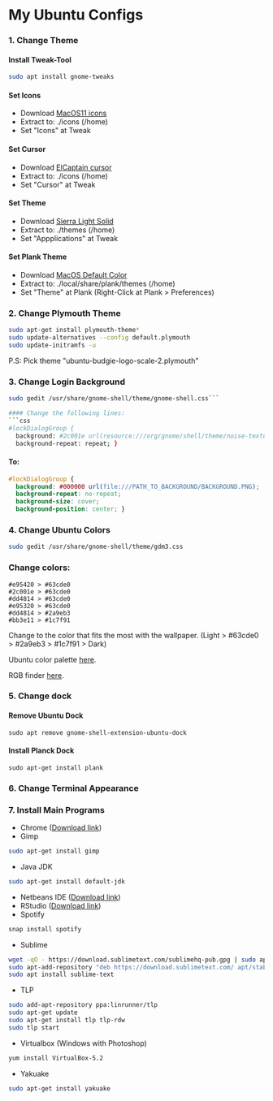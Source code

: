 # My Ubuntu Configs

### 1. Change Theme
#### Install Tweak-Tool
```bash
sudo apt install gnome-tweaks
```
#### Set Icons
- Download [MacOS11 icons](https://www.gnome-look.org/p/1102582/) 
- Extract to: ./icons (/home)
- Set "Icons" at Tweak 

#### Set Cursor
- Download [ElCaptain cursor](/OSX-ElCap.zip)
- Extract to: ./icons (/home)
- Set "Cursor" at Tweak

#### Set Theme
- Download [Sierra Light Solid](/Sierra-light-solid.zip)
- Extract to: ./themes (/home)
- Set "Appplications" at Tweak

#### Set Plank Theme
- Download [MacOS Default Color](/macOS-Default-Color.zip)
- Extract to: ./local/share/plank/themes (/home)
- Set "Theme" at Plank (Right-Click at Plank > Preferences)

### 2. Change Plymouth Theme
```bash
sudo apt-get install plymouth-theme*
sudo update-alternatives --config default.plymouth
sudo update-initramfs -u
```
P.S: Pick theme "ubuntu-budgie-logo-scale-2.plymouth"

### 3. Change Login Background
```bash
sudo gedit /usr/share/gnome-shell/theme/gnome-shell.css```

#### Change the following lines:
```css
#lockDialogGroup {
  background: #2c001e url(resource:///org/gnome/shell/theme/noise-texture.png);
  background-repeat: repeat; }
```

#### To:
```css
#lockDialogGroup {
  background: #000000 url(file:///PATH_TO_BACKGROUND/BACKGROUND.PNG);
  background-repeat: no-repeat;
  background-size: cover;
  background-position: center; }
```

### 4. Change Ubuntu Colors
```bash
sudo gedit /usr/share/gnome-shell/theme/gdm3.css
```

### Change colors: 
```
#e95420 > #63cde0
#2c001e > #63cde0
#dd4814 > #63cde0
#e95320 > #63cde0
#dd4814 > #2a9eb3
#bb3e11 > #1c7f91
```

Change to the color that fits the most with the wallpaper. (Light > #63cde0 > #2a9eb3 > #1c7f91 > Dark)

Ubuntu color palette [here](https://design.ubuntu.com/brand/colour-palette/).

RGB finder [here](https://www.w3schools.com/colors/colors_rgb.asp).


### 5. Change dock
#### Remove Ubuntu Dock
```
sudo apt remove gnome-shell-extension-ubuntu-dock
```
#### Install Planck Dock
```
sudo apt-get install plank
```

### 6. Change Terminal Appearance

### 7. Install Main Programs
- Chrome ([Download link](https://www.google.com/intl/en-US/chrome/))
- Gimp
```bash
sudo apt-get install gimp
```
- Java JDK
```bash
sudo apt-get install default-jdk
```
- Netbeans IDE ([Download link](https://netbeans.org/downloads/8.0.1/))
- RStudio ([Download link](https://www.rstudio.com/products/rstudio/download/))
- Spotify
```bash
snap install spotify
```
- Sublime
```bash
wget -qO - https://download.sublimetext.com/sublimehq-pub.gpg | sudo apt-key add -
sudo apt-add-repository "deb https://download.sublimetext.com/ apt/stable/"
sudo apt install sublime-text
```
- TLP
```bash
sudo add-apt-repository ppa:linrunner/tlp
sudo apt-get update
sudo apt-get install tlp tlp-rdw
sudo tlp start
```
- Virtualbox (Windows with Photoshop)
```bash
yum install VirtualBox-5.2
```
- Yakuake
```bash
sudo apt-get install yakuake
```
